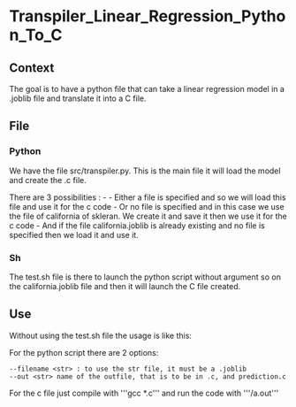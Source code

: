 # Transpiler_Linear_Regression_Python_To_C

## Context

The goal is to have a python file that can take a linear regression model in a .joblib file and translate it into a C file.

## File

### Python

We have the file src/transpiler.py.
This is the main file it will load the model and create the .c file.

There are 3 possibilities :
    -    - Either a file is specified and so we will load this file and use it for the c code
    - Or no file is specified and in this case we use the file of california of skleran. We create it and save it then we use it for the c code
    - And if the file california.joblib is already existing and no file is specified then we load it and use it.

### Sh

The test.sh file is there to launch the python script without argument so on the california.joblib file and then it will launch the C file created.

## Use

Without using the test.sh file the usage is like this:

For the python script there are 2 options:

    --filename <str> : to use the str file, it must be a .joblib
    --out <str> name of the outfile, that is to be in .c, and prediction.c

For the c file just compile with '''gcc *.c''' and run the code with '''/a.out'''
